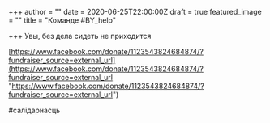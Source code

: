 +++
author = ""
date = 2020-06-25T22:00:00Z
draft = true
featured_image = ""
title = "Команде #BY_help"

+++
Увы, без дела сидеть не приходится

[https://www.facebook.com/donate/1123543824684874/?fundraiser_source=external_url](https://www.facebook.com/donate/1123543824684874/?fundraiser_source=external_url "https://www.facebook.com/donate/1123543824684874/?fundraiser_source=external_url")

\#салідарнасць